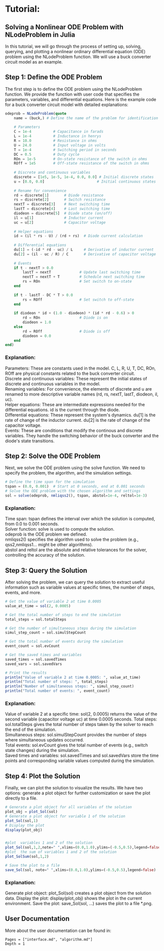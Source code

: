 

# Tutorial: 

## Solving a Nonlinear ODE Problem with NLodeProblem in Julia
In this tutorial, we will go through the process of setting up, solving, querying, and plotting a nonlinear ordinary differential equation (ODE) problem using the NLodeProblem function. We will use a buck converter circuit model as an example.

## Step 1: Define the ODE Problem
The first step is to define the ODE problem using the NLodeProblem function. We provide the function with user code that specifies the parameters, variables, and differential equations.
Here is the example code for a buck converter circuit model with detailed explanations:

```julia
odeprob = NLodeProblem(quote
    name = (buck,) # Define the name of the problem for identification
    
    # Parameters
    C = 1e-4          # Capacitance in farads
    L = 1e-4          # Inductance in henrys
    R = 10.0          # Resistance in ohms
    U = 24.0          # Input voltage in volts
    T = 1e-4          # Switching period in seconds
    DC = 0.5          # Duty cycle
    ROn = 1e-5        # On-state resistance of the switch in ohms
    ROff = 1e5        # Off-state resistance of the switch in ohms
    
    # Discrete and continuous variables
    discrete = [1e5, 1e-5, 1e-4, 0.0, 0.0] # Initial discrete states
    u = [0.0, 0.0]                        # Initial continuous states
    
    # Rename for convenience
    rd = discrete[1]       # Diode resistance
    rs = discrete[2]       # Switch resistance
    nextT = discrete[3]    # Next switching time
    lastT = discrete[4]    # Last switching time
    diodeon = discrete[5]  # Diode state (on/off)
    il = u[1]              # Inductor current
    uc = u[2]              # Capacitor voltage
    
    # Helper equations
    id = (il * rs - U) / (rd + rs)  # Diode current calculation
    
    # Differential equations
    du[1] = (-id * rd - uc) / L     # Derivative of inductor current
    du[2] = (il - uc / R) / C       # Derivative of capacitor voltage
    
    # Events
    if t - nextT > 0.0 
        lastT = nextT             # Update last switching time
        nextT = nextT + T         # Schedule next switching time
        rs = ROn                  # Set switch to on-state
    end
    
    if t - lastT - DC * T > 0.0 
        rs = ROff                 # Set switch to off-state
    end
    
    if diodeon * id + (1.0 - diodeon) * (id * rd - 0.6) > 0
        rd = ROn                  # Diode is on
        diodeon = 1.0
    else
        rd = ROff                 # Diode is off
        diodeon = 0.0
    end
end)
```
### Explanation:
Parameters: These are constants used in the model.
C, L, R, U, T, DC, ROn, ROff are physical constants related to the buck converter circuit.\
Discrete and continuous variables: These represent the initial states of discrete and continuous variables in the model.\
Renaming variables: For convenience, the elements of discrete and u are renamed to more descriptive variable names (rd, rs, nextT, lastT, diodeon, il, uc).\
Helper equations: These are intermediate expressions needed for the differential equations.
id is the current through the diode.\
Differential equations: These represent the system's dynamics.
du[1] is the rate of change of the inductor current.
du[2] is the rate of change of the capacitor voltage.\
Events: These are conditions that modify the continous and discrete variables.
They handle the switching behavior of the buck converter and the diode's state transitions.
## Step 2: Solve the ODE Problem
Next, we solve the ODE problem using the solve function. We need to specify the problem, the algorithm, and the simulation settings.


```julia
# Define the time span for the simulation
tspan = (0.0, 0.001)  # Start at 0 seconds, end at 0.001 seconds
# Solve the ODE problem with the chosen algorithm and settings
sol = solve(odeprob, nmliqss2(), tspan, abstol=1e-4, reltol=1e-3)
```
### Explanation:
Time span: tspan defines the interval over which the solution is computed, from 0.0 to 0.001 seconds.\
Solver function: solve is used to compute the solution.\
odeprob is the ODE problem we defined.\
nmliqss2() specifies the algorithm used to solve the problem (e.g., qss2,nmliqss1... might be other algorithms).\
abstol and reltol are the absolute and relative tolerances for the solver, controlling the accuracy of the solution.
## Step 3: Query the Solution
After solving the problem, we can query the solution to extract useful information such as variable values at specific times, the number of steps, events, and more.

```julia
# Get the value of variable 2 at time 0.0005
value_at_time = sol(2, 0.0005)

# Get the total number of steps to end the simulation
total_steps = sol.totalSteps

# Get the number of simultaneous steps during the simulation
simul_step_count = sol.simulStepCount

# Get the total number of events during the simulation
event_count = sol.evCount

# Get the saved times and variables
saved_times = sol.savedTimes
saved_vars = sol.savedVars

# Print the results
println("Value of variable 2 at time 0.0005: ", value_at_time)
println("Total number of steps: ", total_steps)
println("Number of simultaneous steps: ", simul_step_count)
println("Total number of events: ", event_count)
```
### Explanation:
Value of variable 2 at a specific time: sol(2, 0.0005) returns the value of the second variable (capacitor voltage uc) at time 0.0005 seconds.
Total steps: sol.totalSteps gives the total number of steps taken by the solver to reach the end of the simulation.\
Simultaneous steps: sol.simulStepCount provides the number of steps where simultaneous updates occurred.\
Total events: sol.evCount gives the total number of events (e.g., switch state changes) during the simulation.\
Saved times and variables: sol.savedTimes and sol.savedVars store the time points and corresponding variable values computed during the simulation.
## Step 4: Plot the Solution
Finally, we can plot the solution to visualize the results. We have two options: generate a plot object for further customization or save the plot directly to a file.


``` julia
# Generate a plot object for all variables of the solution
plot_obj = plot_Sol(sol)
# Generate a plot object for variable 1 of the solution
plot_Sol(sol,1)
# Display the plot
display(plot_obj)


#plot  variables 1 and 2 of the solution
plot_Sol(sol,1,2,note=" ",xlims=(0.0,1.0),ylims=(-0.5,0.5),legend=false) 
#plot  the sum of variables 1 and 2 of the solution
plot_SolSum(sol,1,2)

# Save the plot to a file
save_Sol(sol, note=" ",xlims=(0.0,1.0),ylims=(-0.5,0.5),legend=false)

```
### Explanation:
Generate plot object: plot_Sol(sol) creates a plot object from the solution data.
Display the plot: display(plot_obj) shows the plot in the current environment.
Save the plot: save_Sol(sol, ...) saves the plot to a file *.png.



## User Documentation
More about the user documentation can be found in:

```@contents
Pages = ["interface.md", "algorithm.md"]
Depth = 1
```
